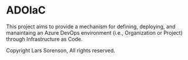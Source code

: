 # ADOIaC
This project aims to provide a mechanism for defining, deploying, and manaintaing an Azure DevOps environment (i.e., Organization or Project) through Infrastructure as Code.

Copyright Lars Sorenson, All rights reserved.
